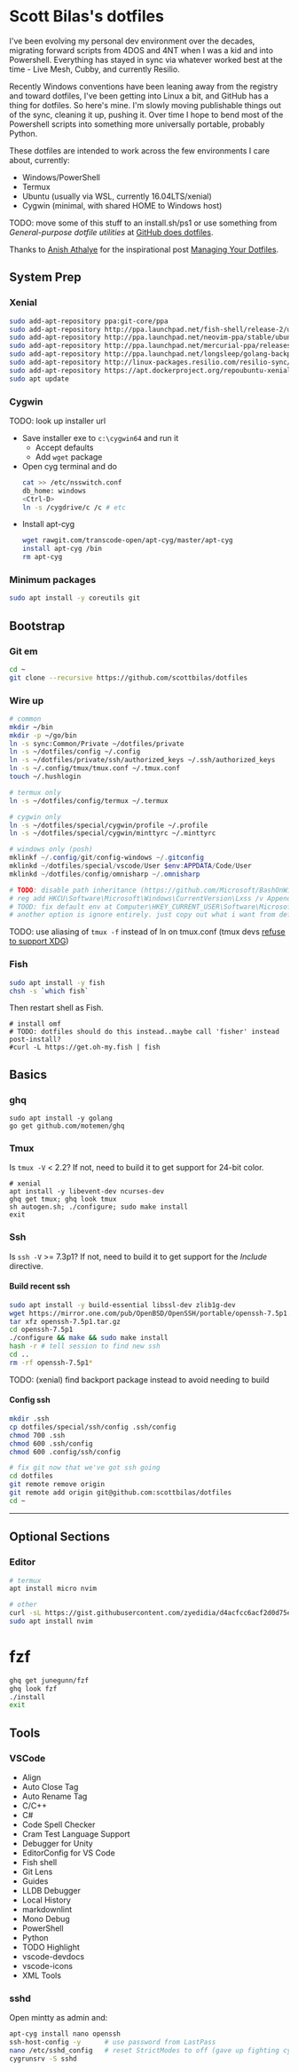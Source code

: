 # Scott Bilas's dotfiles

I've been evolving my personal dev environment over the decades, migrating forward scripts from 4DOS and 4NT when I was a kid and into Powershell. Everything has stayed in sync via whatever worked best at the time - Live Mesh, Cubby, and currently Resilio.

Recently Windows conventions have been leaning away from the registry and toward dotfiles, I've been getting into Linux a bit, and GitHub has a thing for dotfiles. So here's mine. I'm slowly moving publishable things out of the sync, cleaning it up, pushing it. Over time I hope to bend most of the Powershell scripts into something more universally portable, probably Python.

These dotfiles are intended to work across the few environments I care about, currently:

* Windows/PowerShell
* Termux
* Ubuntu (usually via WSL, currently 16.04LTS/xenial)
* Cygwin (minimal, with shared HOME to Windows host)

TODO: move some of this stuff to an install.sh/ps1 or use something from _General-purpose dotfile utilities_ at [GitHub does dotfiles](https://dotfiles.github.io).

Thanks to [Anish Athalye](www.anishathalye.com) for the inspirational post [Managing Your Dotfiles](http://www.anishathalye.com/2014/08/03/managing-your-dotfiles).

## System Prep

### Xenial

```bash
sudo add-apt-repository ppa:git-core/ppa
sudo add-apt-repository http://ppa.launchpad.net/fish-shell/release-2/ubuntuxenial/main
sudo add-apt-repository http://ppa.launchpad.net/neovim-ppa/stable/ubuntuxenial/main
sudo add-apt-repository http://ppa.launchpad.net/mercurial-ppa/releases/ubuntuxenial/main
sudo add-apt-repository http://ppa.launchpad.net/longsleep/golang-backports/ubuntuxenial/main
sudo add-apt-repository http://linux-packages.resilio.com/resilio-sync/debresilio-sync/non-free
sudo add-apt-repository https://apt.dockerproject.org/repoubuntu-xenial/main
sudo apt update
```

### Cygwin

TODO: look up installer url

* Save installer exe to `c:\cygwin64` and run it
  * Accept defaults
  * Add `wget` package
* Open cyg terminal and do
  ```bash
  cat >> /etc/nsswitch.conf
  db_home: windows
  <Ctrl-D>
  ln -s /cygdrive/c /c # etc
  ```
* Install apt-cyg
  ```bash
  wget rawgit.com/transcode-open/apt-cyg/master/apt-cyg
  install apt-cyg /bin
  rm apt-cyg
  ```

### Minimum packages

```bash
sudo apt install -y coreutils git
```

## Bootstrap

### Git em

```bash
cd ~
git clone --recursive https://github.com/scottbilas/dotfiles
```

### Wire up

```bash
# common
mkdir ~/bin
mkdir -p ~/go/bin
ln -s sync:Common/Private ~/dotfiles/private
ln -s ~/dotfiles/config ~/.config
ln -s ~/dotfiles/private/ssh/authorized_keys ~/.ssh/authorized_keys
ln -s ~/.config/tmux/tmux.conf ~/.tmux.conf
touch ~/.hushlogin

# termux only
ln -s ~/dotfiles/config/termux ~/.termux

# cygwin only
ln -s ~/dotfiles/special/cygwin/profile ~/.profile
ln -s ~/dotfiles/special/cygwin/minttyrc ~/.minttyrc
```

```powershell
# windows only (posh)
mklinkf ~/.config/git/config-windows ~/.gitconfig
mklinkd ~/dotfiles/special/vscode/User $env:APPDATA/Code/User
mklinkd ~/dotfiles/config/omnisharp ~/.omnisharp

# TODO: disable path inheritance (https://github.com/Microsoft/BashOnWindows/issues/1493)
# reg add HKCU\Software\Microsoft\Windows\CurrentVersion\Lxss /v AppendNtPath /t REG_DWORD /d 0
# TOOD: fix default env at Computer\HKEY_CURRENT_USER\Software\Microsoft\Windows\CurrentVersion\Lxss\{5a935a5c-5e58-463d-9f50-fb91be9fd0bb}\DefaultEnvironment
# another option is ignore entirely. just copy out what i want from default env and overwrite completely. simplest.
```

TODO: use aliasing of `tmux -f` instead of ln on tmux.conf (tmux devs [refuse to support XDG](https://github.com/tmux/tmux/issues/142))

### Fish

```bash
sudo apt install -y fish
chsh -s `which fish`
```

Then restart shell as Fish.

```fish
# install omf
# TODO: dotfiles should do this instead..maybe call 'fisher' instead post-install?
#curl -L https://get.oh-my.fish | fish
```

## Basics

### ghq

```fish
sudo apt install -y golang
go get github.com/motemen/ghq
```

### Tmux

Is `tmux -V` < 2.2? If not, need to build it to get support for 24-bit color.

```fish
# xenial
apt install -y libevent-dev ncurses-dev
ghq get tmux; ghq look tmux
sh autogen.sh; ./configure; sudo make install
exit
```

### Ssh

Is `ssh -V` >= 7.3p1? If not, need to build it to get support for the _Include_ directive.

#### Build recent ssh

```bash
sudo apt install -y build-essential libssl-dev zlib1g-dev
wget https://mirror.one.com/pub/OpenBSD/OpenSSH/portable/openssh-7.5p1.tar.gz
tar xfz openssh-7.5p1.tar.gz
cd openssh-7.5p1
./configure && make && sudo make install
hash -r # tell session to find new ssh
cd ..
rm -rf openssh-7.5p1*
```

TODO: (xenial) find backport package instead to avoid needing to build

#### Config ssh

```bash
mkdir .ssh
cp dotfiles/special/ssh/config .ssh/config
chmod 700 .ssh
chmod 600 .ssh/config
chmod 600 .config/ssh/config

# fix git now that we've got ssh going
cd dotfiles
git remote remove origin
git remote add origin git@github.com:scottbilas/dotfiles
cd ~
```


------

## Optional Sections

### Editor

```bash
# termux
apt install micro nvim

# other
curl -sL https://gist.githubusercontent.com/zyedidia/d4acfcc6acf2d0d75e79004fa5feaf24/raw/a43e603e62205e1074775d756ef98c3fc77f6f8d/install_micro.sh | bash -s linux64 ~/bin
sudo apt install nvim
```

# fzf

```bash
ghq get junegunn/fzf
ghq look fzf
./install
exit
```

## Tools

### VSCode

* Align
* Auto Close Tag
* Auto Rename Tag
* C/C++
* C#
* Code Spell Checker
* Cram Test Language Support
* Debugger for Unity
* EditorConfig for VS Code
* Fish shell
* Git Lens
* Guides
* LLDB Debugger
* Local History
* markdownlint
* Mono Debug
* PowerShell
* Python
* TODO Highlight
* vscode-devdocs
* vscode-icons
* XML Tools

### sshd

Open mintty as admin and:

```bash
apt-cyg install nano openssh
ssh-host-config -y      # use password from LastPass
nano /etc/sshd_config   # reset StrictModes to off (gave up fighting cygwin-home permissions)
cygrunsrv -S sshd
```
